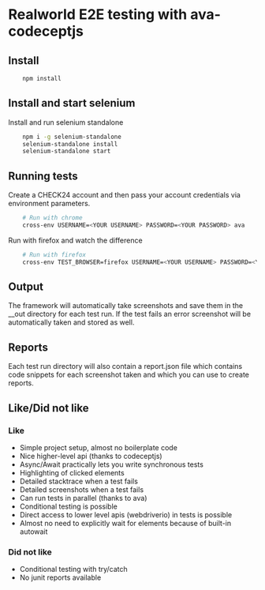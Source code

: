Realworld E2E testing with ava-codeceptjs
==========================================

## Install

```bash
    npm install
```

## Install and start selenium

Install and run selenium standalone

```bash
    npm i -g selenium-standalone
    selenium-standalone install
    selenium-standalone start
```


## Running tests

Create a CHECK24 account and then pass your account credentials via environment
parameters.

```bash
    # Run with chrome
    cross-env USERNAME=<YOUR USERNAME> PASSWORD=<YOUR PASSWORD> ava
```

Run with firefox and watch the difference

```bash
    # Run with firefox
    cross-env TEST_BROWSER=firefox USERNAME=<YOUR USERNAME> PASSWORD=<YOUR PASSWORD> ava
```

## Output

The framework will automatically take screenshots and save them in the __out directory
for each test run. If the test fails an error screenshot will be automatically 
taken and stored as well.

## Reports

Each test run directory will also contain a report.json file which contains code snippets
for each screenshot taken and which you can use to create reports.

## Like/Did not like

### Like

- Simple project setup, almost no boilerplate code
- Nice higher-level api (thanks to codeceptjs)
- Async/Await practically lets you write synchronous tests
- Highlighting of clicked elements
- Detailed stacktrace when a test fails
- Detailed screenshots when a test fails
- Can run tests in parallel (thanks to ava)
- Conditional testing is possible
- Direct access to lower level apis (webdriverio) in tests is possible
- Almost no need to explicitly wait for elements because of built-in autowait


### Did not like

- Conditional testing with try/catch
- No junit reports available

